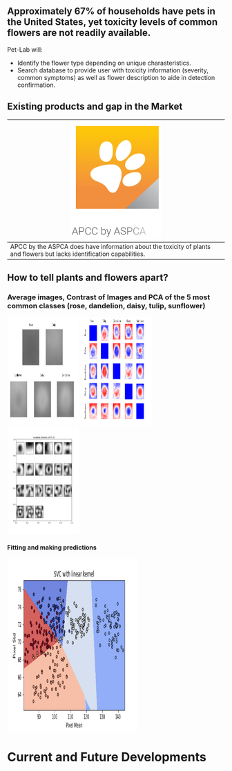 
## Approximately 67% of households have pets in the United States, yet toxicity levels of common flowers are not readily available. 

Pet-Lab will:
- Identify the flower type depending on unique charasteristics.
- Search database to provide user with toxicity information (severity, common symptoms) as well as flower description to aide in detection confirmation.


## Existing products and gap in the Market

| <img src="apcc.PNG" alt="hi" class="inline"/>        |
| -------------- |
| APCC by the ASPCA does have information about the toxicity of plants and flowers but lacks identification capabilities.   |


## How to tell plants and flowers apart?

### Average images, Contrast of Images and PCA of the 5 most common classes (rose, dandelion, daisy, tulip, sunflower)

      
 <p float="left">
  <img src="Averages.png" width="33%"  height="250"/>
  <img src="contrast_small.png" width="33%" height="250" /> 
  <img src="dandelion_Eigenstate-1.png" width="33%" height="250"/>
</p>


#### Fitting and making predictions
<p float="middle">
  <img src="SVC_linear.png" width="60%" height="400"/>
</p>

# Current and Future Developments



